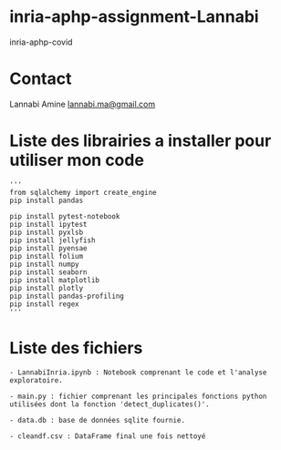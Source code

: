 # inria-aphp-assignment-Lannabi
 inria-aphp-covid

# Contact

Lannabi Amine
lannabi.ma@gmail.com


# Liste des librairies a installer pour utiliser mon code
	'''
	from sqlalchemy import create_engine
	pip install pandas

	pip install pytest-notebook
	pip install ipytest
	pip install pyxlsb
	pip install jellyfish
	pip install pyensae
	pip install folium
	pip install numpy
	pip install seaborn
	pip install matplotlib
	pip install plotly
	pip install pandas-profiling
	pip install regex
	'''

# Liste des fichiers

	- LannabiInria.ipynb : Notebook comprenant le code et l'analyse exploratoire.

	- main.py : fichier comprenant les principales fonctions python utilisées dont la fonction 'detect_duplicates()'.

	- data.db : base de données sqlite fournie.

	- cleandf.csv : DataFrame final une fois nettoyé

